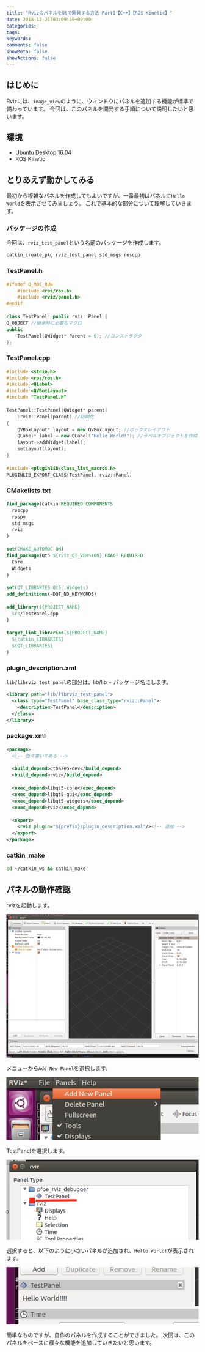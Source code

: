 ```yaml
---
title: "RvizのパネルをQtで開発する方法 Part1【C++】【ROS Kinetic】"
date: 2018-12-21T03:09:59+09:00
categories:
tags:
keywords:
comments: false
showMeta: false
showActions: false
---
```


## はじめに
Rvizには、`image_view`のように、ウィンドウにパネルを追加する機能が標準で備わっています。
今回は、このパネルを開発する手順について説明したいと思います。

## 環境
* Ubuntu Desktop 16.04
* ROS Kinetic

## とりあえず動かしてみる
最初から複雑なパネルを作成してもよいですが、一番最初はパネルに`Hello World`を表示させてみましょう。
これで基本的な部分について理解していきます。

### パッケージの作成
今回は、`rviz_test_panel`という名前のパッケージを作成します。
```bash
catkin_create_pkg rviz_test_panel std_msgs roscpp
```

### TestPanel.h
```cpp
#ifndef Q_MOC_RUN
    #include <ros/ros.h>
    #include <rviz/panel.h>
#endif

class TestPanel: public rviz::Panel {
Q_OBJECT //継承時に必要なマクロ
public:
    TestPanel(QWidget* Parent = 0); //コンストラクタ
};
```

### TestPanel.cpp

```cpp
#include <stdio.h>
#include <ros/ros.h>
#include <QLabel>
#include <QVBoxLayout>
#include "TestPanel.h"

TestPanel::TestPanel(QWidget* parent)
    :rviz::Panel(parent) //初期化
{
    QVBoxLayout* layout = new QVBoxLayout; //ボックスレイアウト
    QLabel* label = new QLabel("Hello World!"); //ラベルオブジェクトを作成
    layout->addWidget(label);
    setLayout(layout);
}

#include <pluginlib/class_list_macros.h>
PLUGINLIB_EXPORT_CLASS(TestPanel, rviz::Panel)
```

### CMakelists.txt
```cmake
find_package(catkin REQUIRED COMPONENTS
  roscpp
  rospy
  std_msgs
  rviz
)

set(CMAKE_AUTOMOC ON)
find_package(Qt5 ${rviz_QT_VERSION} EXACT REQUIRED
  Core
  Widgets
)

set(QT_LIBRARIES Qt5::Widgets)
add_definitions(-DQT_NO_KEYWORDS)

add_library(${PROJECT_NAME}
  src/TestPanel.cpp
)

target_link_libraries(${PROJECT_NAME}
  ${catkin_LIBRARIES}
  ${QT_LIBRARIES}
)
```

### plugin_description.xml
`lib/librviz_test_panel`の部分は、lib/lib + パッケージ名にします。
```xml
<library path="lib/librviz_test_panel">
  <class type="TestPanel" base_class_type="rviz::Panel">
    <description>TestPanel</description>
  </class>
</library>
```
### package.xml
```xml
<package>
  <!-- 色々書いてある -->
  
  <build_depend>qtbase5-dev</build_depend>
  <build_depend>rviz</build_depend>

  <exec_depend>libqt5-core</exec_depend>
  <exec_depend>libqt5-gui</exec_depend>
  <exec_depend>libqt5-widgets</exec_depend>
  <exec_depend>rviz</exec_depend>

  <export>
    <rviz plugin="${prefix}/plugin_description.xml"/><!-- 追加 -->
  </export>
</package>
```

### catkin_make
```sh
cd ~/catkin_ws && catkin_make
```

## パネルの動作確認
rvizを起動します。

![](20010303162720.png)

メニューから`Add New Panel`を選択します。

![](20010303162730.png)

TestPanelを選択します。

![](20010303162740.png)

選択すると、以下のように小さいパネルが追加され、`Hello World!`が表示されます。

![](20010303162750.png)

簡単なものですが、自作のパネルを作成することができました。
次回は、このパネルをベースに様々な機能を追加していきたいと思います。